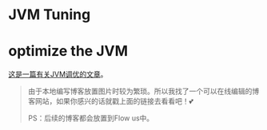 # JVM Tuning


# optimize the JVM

[这是一篇有关JVM调优的文章](https://flowus.cn/139ff811-33c6-4026-aba9-df19bdea2f1b)。

> 由于本地编写博客放置图片时较为繁琐。所以我找了一个可以在线编辑的博客网站，如果你感兴的话就戳上面的链接去看看吧！💕
>
> PS：后续的博客都会放置到Flow us中。


